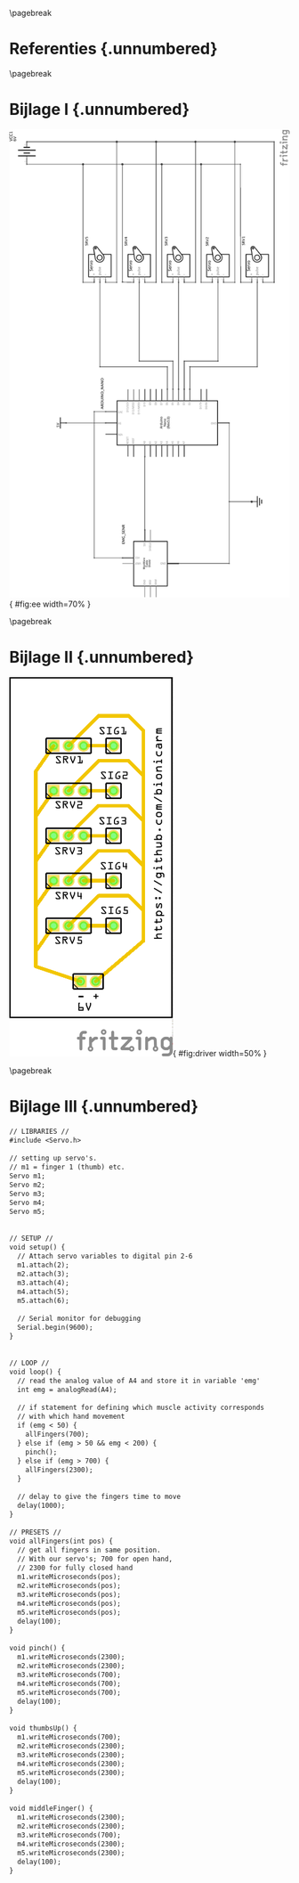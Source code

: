 \pagebreak
# Referenties {.unnumbered}

\pagebreak
# Bijlage I {.unnumbered}
![Het uiteindelijke elektriciteitsschema gebruikt bij onze prothese](img/image_27_rot.png){ #fig:ee width=70% }

\pagebreak
# Bijlage II {.unnumbered}
![De zelfontworpen Servo Driver](img/image_24.png){ #fig:driver width=50% }

\pagebreak
# Bijlage III {.unnumbered}
```
// LIBRARIES //
#include <Servo.h>

// setting up servo's.
// m1 = finger 1 (thumb) etc.
Servo m1;
Servo m2;
Servo m3;
Servo m4;
Servo m5;


// SETUP //
void setup() {
  // Attach servo variables to digital pin 2-6
  m1.attach(2);
  m2.attach(3);
  m3.attach(4);
  m4.attach(5);
  m5.attach(6);

  // Serial monitor for debugging
  Serial.begin(9600);
}


// LOOP //
void loop() {
  // read the analog value of A4 and store it in variable 'emg'
  int emg = analogRead(A4);

  // if statement for defining which muscle activity corresponds
  // with which hand movement
  if (emg < 50) {
    allFingers(700);
  } else if (emg > 50 && emg < 200) {
    pinch();
  } else if (emg > 700) {
    allFingers(2300);
  }

  // delay to give the fingers time to move
  delay(1000);
}

// PRESETS //
void allFingers(int pos) {
  // get all fingers in same position.
  // With our servo's; 700 for open hand,
  // 2300 for fully closed hand
  m1.writeMicroseconds(pos);
  m2.writeMicroseconds(pos);
  m3.writeMicroseconds(pos);
  m4.writeMicroseconds(pos);
  m5.writeMicroseconds(pos);
  delay(100);
}

void pinch() {
  m1.writeMicroseconds(2300);
  m2.writeMicroseconds(2300);
  m3.writeMicroseconds(700);
  m4.writeMicroseconds(700);
  m5.writeMicroseconds(700);
  delay(100);
}

void thumbsUp() {
  m1.writeMicroseconds(700);
  m2.writeMicroseconds(2300);
  m3.writeMicroseconds(2300);
  m4.writeMicroseconds(2300);
  m5.writeMicroseconds(2300);
  delay(100);
}

void middleFinger() {
  m1.writeMicroseconds(2300);
  m2.writeMicroseconds(2300);
  m3.writeMicroseconds(700);
  m4.writeMicroseconds(2300);
  m5.writeMicroseconds(2300);
  delay(100);
}
```
